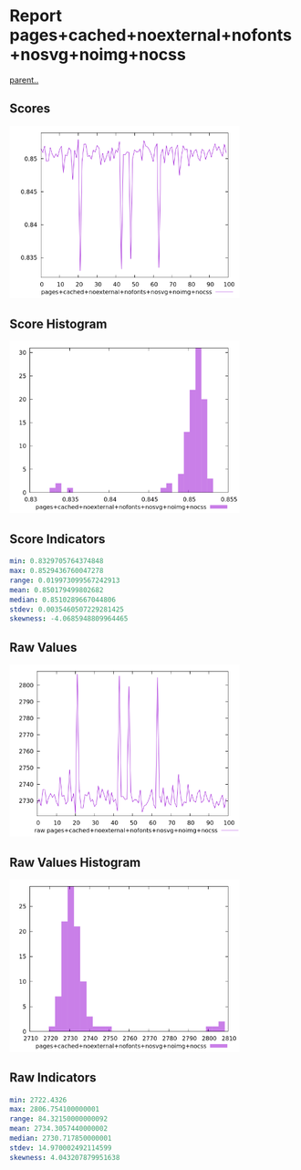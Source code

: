 # Report pages+cached+noexternal+nofonts+nosvg+noimg+nocss

[parent..](./..)  


## Scores

![score](./score.png)  

## Score Histogram

![hist](./hist.png)  

## Score Indicators

```yaml
min: 0.8329705764374848
max: 0.8529436760047278
range: 0.019973099567242913
mean: 0.850179499802682
median: 0.8510289667044806
stdev: 0.0035460507229281425
skewness: -4.0685948809964465

```

## Raw Values

![raw](./raw.png)  

## Raw Values Histogram

![raw hist](./raw_hist.png)  

## Raw Indicators

```yaml
min: 2722.4326
max: 2806.754100000001
range: 84.32150000000092
mean: 2734.3057440000002
median: 2730.717850000001
stdev: 14.970002492114599
skewness: 4.043207879951638

```

<style>
  img {
    max-width: 80%;
  }
</style>
      

